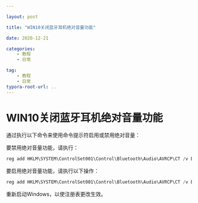 ```yaml
---

layout: post

title: "WIN10关闭蓝牙耳机绝对音量功能"

date: 2020-12-21

categories: 
	- 教程
	- 日常

tag: 
	- 教程
	- 日常
typora-root-url: ..
---
```


# WIN10关闭蓝牙耳机绝对音量功能

<!-- more -->

通过执行以下命令来使用命令提示符启用或禁用绝对音量：

要禁用绝对音量功能，请执行：

```powershell
reg add HKLM\SYSTEM\ControlSet001\Control\Bluetooth\Audio\AVRCP\CT /v DisableAbsoluteVolume /t REG_DWORD /d 1 /f
```

要启用绝对音量功能，请执行以下操作：

```powershell
reg add HKLM\SYSTEM\ControlSet001\Control\Bluetooth\Audio\AVRCP\CT /v DisableAbsoluteVolume /t REG_DWORD /d 0 /f
```

重新启动Windows，以使注册表更改生效。